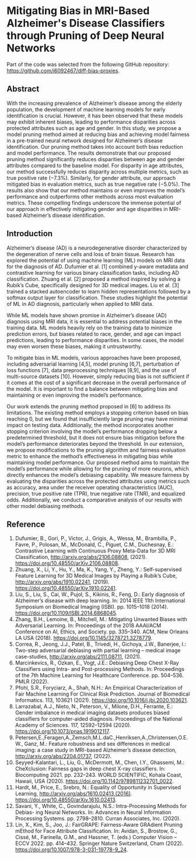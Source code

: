 # Mitigating Bias in MRI-Based Alzheimer's Disease Classifiers through Pruning of Deep Neural Networks

Part of the code was selected from the following GitHub repository: https://github.com/i6092467/diff-bias-proxies.

## Abstract
With the increasing prevalence of Alzheimer’s disease among the elderly population, the development of machine learning models for early identification is crucial. However, it has been observed that these models may exhibit inherent biases, leading to performance disparities across protected attributes such as age and gender. In this study, we propose a model pruning method aimed at reducing bias and achieving model fairness in a pre-trained neural network designed for Alzheimer’s disease identification. Our pruning method takes into account both bias reduction and model performance. The results demonstrate that our proposed pruning method significantly reduces disparities between age and gender attributes compared to the baseline model. For disparity in age attributes, our method successfully reduces disparity across multiple metrics, such as true positive rate (−7.3%). Similarly, for gender attribute, our approach mitigated bias in evaluation metrics, such as true negative rate (−5.0%). The results also show that our method maintains or even improves the model’s performance and outperforms other methods across most evaluation metrics. These compelling findings underscore the immense potential of our approach in effectively mitigating gender and age disparities in MRI-based Alzheimer’s disease identification.

## Introduction

Alzheimer’s disease (AD) is a neurodegenerative disorder characterized by the degeneration of nerve cells and loss of brain tissue. Research has explored the potential of using machine learning (ML) models on MRI data for the diagnosis of AD. Dufumier et al. [1] combined y-aware metadata and contrastive learning for various binary classification tasks, including AD classification. Zhuang et al. [2] proposed a method inspired by solving a Rubik’s Cube, specifically designed for 3D medical images. Liu et al. [3] trained a stacked autoencoder to learn hidden representations followed by a softmax output layer for classification. These studies highlight the potential of ML in AD diagnosis, particularly when applied to MRI data.

While ML models have shown promise in Alzheimer’s disease (AD) diagnosis using MRI data, it is essential to address potential biases in the training data. ML models heavily rely on the training data to minimize prediction errors, but biases related to race, gender, and age can impact predictions, leading to performance disparities. In some cases, the model may even worsen these biases, making it untrustworthy.

To mitigate bias in ML models, various approaches have been proposed, including adversarial learning [4,5], model pruning [6,7], perturbation of loss functions [7], data preprocessing techniques [8,9], and the use of multi-source datasets [10]. However, simply reducing bias is not sufficient if it comes at the cost of a significant decrease in the overall performance of the model. It is important to find a balance between mitigating bias and maintaining or even improving the model’s performance.

Our work extends the pruning method proposed in [6] to address its limitations. The existing method employs a stopping criterion based on bias reaching 0, but we found that insufficiently large pruning may have minimal impact on testing data. Additionally, the method incorporates another stopping criterion involving the model’s performance dropping below a predetermined threshold, but it does not ensure bias mitigation before the model’s performance deteriorates beyond the threshold. In our extension, we propose modifications to the pruning algorithm and fairness evaluation metric to enhance the method’s effectiveness in mitigating bias while maintaining model performance. Our proposed method aims to maintain the model’s performance while allowing for the pruning of more neurons, which directly enhances the model’s debiasing capability. We measure fairness by evaluating the disparities across the protected attributes using metrics such as accuracy, area under the receiver operating characteristics (AUC), precision, true positive rate (TPR), true negative rate (TNR), and equalized odds. Additionally, we conduct a comparative analysis of our results with other model debiasing methods.

## Reference

1. Dufumier, B., Gori, P., Victor, J., Grigis, A., Wessa, M., Brambilla, P., Favre, P., Polosan, M., McDonald, C., Piguet, C.M., Duchesnay, E.: Contrastive Learning with Continuous Proxy Meta-Data for 3D MRI Classification, http://arxiv.org/abs/2106.08808, (2021). https://doi.org/10.48550/arXiv.2106.08808.
2. Zhuang, X., Li, Y., Hu, Y., Ma, K., Yang, Y., Zheng, Y.: Self-supervised Feature Learning for 3D Medical Images by Playing a Rubik’s Cube, http://arxiv.org/abs/1910.02241, (2019). https://doi.org/10.48550/arXiv.1910.02241.
3. Liu, S., Liu, S., Cai, W., Pujol, S., Kikinis, R., Feng, D.: Early diagnosis of Alzheimer’s disease with deep learning. In: 2014 IEEE 11th International Symposium on Biomedical Imaging (ISBI). pp. 1015–1018 (2014). https://doi.org/10.1109/ISBI.2014.6868045.
4. Zhang, B.H., Lemoine, B., Mitchell, M.: Mitigating Unwanted Biases with Adversarial Learning. In: Proceedings of the 2018 AAAI/ACM Conference on AI, Ethics, and Society. pp. 335–340. ACM, New Orleans LA USA (2018). https://doi.org/10.1145/3278721.3278779.
5. Correa, R., Jeong, J.J., Patel, B., Trivedi, H., Gichoya, J.W., Banerjee, I.: Two-step adversarial debiasing with partial learning – medical image case-studies, http://arxiv.org/abs/2111.08711, (2021).
6. Marcinkevics, R., Ozkan, E., Vogt, J.E.: Debiasing Deep Chest X-Ray Classifiers using Intra- and Post-processing Methods. In: Proceedings of the 7th Machine Learning for Healthcare Conference. pp. 504–536. PMLR (2022).
7. Pfohl, S.R., Foryciarz, A., Shah, N.H.: An Empirical Characterization of Fair Machine Learning For Clinical Risk Prediction. Journal of Biomedical Informatics. 113, 103621 (2021). https://doi.org/10.1016/j.jbi.2020.103621.
8. Larrazabal, A.J., Nieto, N., Peterson, V., Milone, D.H., Ferrante, E.: Gender imbalance in medical imaging datasets produces biased classifiers for computer-aided diagnosis. Proceedings of the National Academy of Sciences. 117, 12592–12594 (2020). https://doi.org/10.1073/pnas.1919012117.
9. Petersen,E.,Feragen,A.,Zemsch,M.L.daC.,Henriksen,A.,Christensen,O.E.W., Ganz, M.: Feature robustness and sex differences in medical imaging: a case study in MRI-based Alzheimer’s disease detection, http://arxiv.org/abs/2204.01737, (2022).
10. Seyyed-Kalantari, L., Liu, G., McDermott, M., Chen, I.Y., Ghassemi, M.: CheXclusion: Fairness gaps in deep chest X-ray classifiers. In: Biocomputing 2021. pp. 232–243. WORLD SCIENTIFIC, Kohala Coast, Hawaii, USA (2020). https://doi.org/10.1142/9789811232701_0022.
11. Hardt, M., Price, E., Srebro, N.: Equality of Opportunity in Supervised Learning, http://arxiv.org/abs/1610.02413,(2016). https://doi.org/10.48550/arXiv.1610.02413.
12. Savani, Y., White, C., Govindarajulu, N.S.: Intra-Processing Methods for Debias- ing Neural Networks. In: Advances in Neural Information Processing Systems. pp. 2798–2810. Curran Associates, Inc. (2020).
13. Lin, X., Kim, S., Joo, J.: FairGRAPE: Fairness-Aware GRAdient Pruning mEthod for Face Attribute Classification. In: Avidan, S., Brostow, G., Cissé, M., Farinella, G.M., and Hassner, T. (eds.) Computer Vision – ECCV 2022. pp. 414–432. Springer Nature Switzerland, Cham (2022). https://doi.org/10.1007/978-3-031-19778-9_24.
